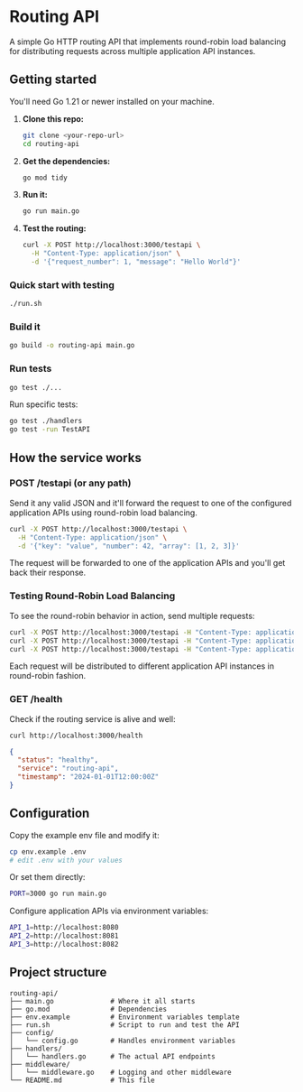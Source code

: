 # Routing API

A simple Go HTTP routing API that implements round-robin load balancing for distributing requests across multiple application API instances.

## Getting started

You'll need Go 1.21 or newer installed on your machine.

1. **Clone this repo:**
   ```bash
   git clone <your-repo-url>
   cd routing-api
   ```

2. **Get the dependencies:**
   ```bash
   go mod tidy
   ```

3. **Run it:**
   ```bash
   go run main.go
   ```

4. **Test the routing:**
   ```bash
   curl -X POST http://localhost:3000/testapi \
     -H "Content-Type: application/json" \
     -d '{"request_number": 1, "message": "Hello World"}'
   ```

### Quick start with testing
```bash
./run.sh
```

### Build it
```bash
go build -o routing-api main.go
```

### Run tests
```bash
go test ./...
```

Run specific tests:
```bash
go test ./handlers   
go test -run TestAPI
```

## How the service works

### POST /testapi (or any path)

Send it any valid JSON and it'll forward the request to one of the configured application APIs using round-robin load balancing.

```bash
curl -X POST http://localhost:3000/testapi \
  -H "Content-Type: application/json" \
  -d '{"key": "value", "number": 42, "array": [1, 2, 3]}'
```

The request will be forwarded to one of the application APIs and you'll get back their response.

### Testing Round-Robin Load Balancing

To see the round-robin behavior in action, send multiple requests:

```bash
curl -X POST http://localhost:3000/testapi -H "Content-Type: application/json" -d '{"request_number": 1, "message": "test 1"}'
curl -X POST http://localhost:3000/testapi -H "Content-Type: application/json" -d '{"request_number": 2, "message": "test 2"}'
curl -X POST http://localhost:3000/testapi -H "Content-Type: application/json" -d '{"request_number": 3, "message": "test 3"}'
```

Each request will be distributed to different application API instances in round-robin fashion.

### GET /health

Check if the routing service is alive and well:

```bash
curl http://localhost:3000/health
```

```json
{
  "status": "healthy",
  "service": "routing-api",
  "timestamp": "2024-01-01T12:00:00Z"
}
```


## Configuration

Copy the example env file and modify it:
```bash
cp env.example .env
# edit .env with your values
```

Or set them directly:
```bash
PORT=3000 go run main.go
```

Configure application APIs via environment variables:
```bash
API_1=http://localhost:8080
API_2=http://localhost:8081
API_3=http://localhost:8082
```

## Project structure

```
routing-api/
├── main.go              # Where it all starts
├── go.mod               # Dependencies
├── env.example          # Environment variables template
├── run.sh               # Script to run and test the API
├── config/
│   └── config.go        # Handles environment variables
├── handlers/
│   └── handlers.go      # The actual API endpoints
├── middleware/
│   └── middleware.go    # Logging and other middleware
└── README.md            # This file
```